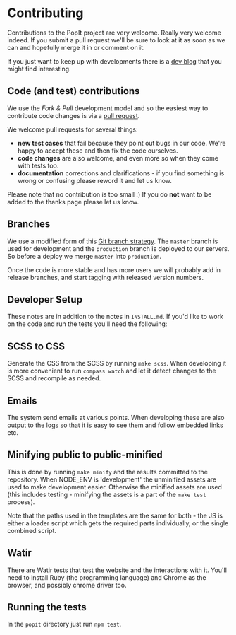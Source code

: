 # Contributing

Contributions to the PopIt project are very welcome. Really very welcome indeed. If you submit a pull request we'll be sure to look at it as soon as we can and hopefully merge it in or comment on it.

If you just want to keep up with developments there is a [dev blog](http://www.tumblr.com/blog/popit-dev) that you might find interesting.

## Code (and test) contributions

We use the _Fork & Pull_ development model and so the easiest way to contribute code changes is via a [pull request](http://help.github.com/send-pull-requests/).

We welcome pull requests for several things:

 * **new test cases** that fail because they point out bugs in our code. We're happy to accept these and then fix the code ourselves.
 * **code changes** are also welcome, and even more so when they come with tests too.
 * **documentation** corrections and clarifications - if you find something is wrong or confusing please reword it and let us know.

Please note that no contribution is too small :) If you do **not** want to be added to the thanks page please let us know.


## Branches

We use a modified form of this [Git branch strategy](http://nvie.com/posts/a-successful-git-branching-model/). The `master` branch is used for development and the `production` branch is deployed to our servers. So before a deploy we merge `master` into `production`.

Once the code is more stable and has more users we will probably add in release branches, and start tagging with released version numbers.


## Developer Setup

These notes are in addition to the notes in `INSTALL.md`. If you'd like to work on the code and run the tests you'll need the following:


## SCSS to CSS

Generate the CSS from the SCSS by running `make scss`. When developing it is more convenient to run `compass watch` and let it detect changes to the SCSS and recompile as needed.


## Emails

The system send emails at various points. When developing these are also output to the logs so that it is easy to see them and follow embedded links etc.


## Minifying public to public-minified

This is done by running `make minify` and the results committed to the repository. When NODE_ENV is 'development' the unminified assets are used to make development easier. Otherwise the minified assets are used (this includes testing - minifying the assets is a part of the `make test` process).

Note that the paths used in the templates are the same for both - the JS is either a loader script which gets the required parts individually, or the single combined script.


## Watir

There are Watir tests that test the website and the interactions with it. You'll need to install Ruby (the programming language) and Chrome as the browser, and possibly chrome driver too.


## Running the tests

In the `popit` directory just run `npm test`.
